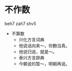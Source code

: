 



# 不作数
beh7 zah7 shv5
+ 不算数
  * 兴化方言词典
  - 他说话向来～，你覅当真。
  - 他说归说，就是～。
  * 泰兴方言辞典
  - 今朝说的暂～，明朝再说。
